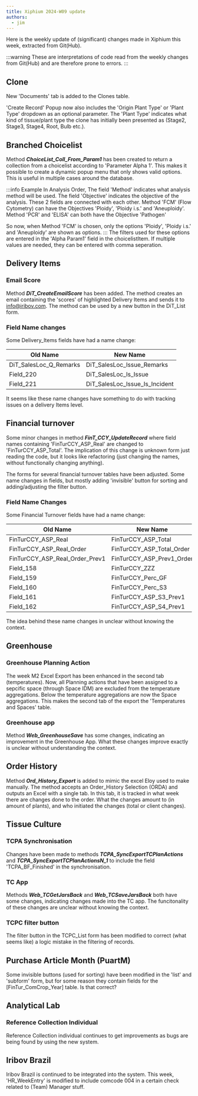 ```yaml
---
title: Xiphium 2024-W09 update
authors:
  - jim
---
```

Here is the weekly update of (significant) changes made in Xiphium this week, extracted from Git(Hub).

:::warning
These are interpretations of code read from the weekly changes from Git(Hub) and are therefore prone to errors.
:::

<!--truncate-->

## Clone
New 'Documents' tab is added to the Clones table.

'Create Record' Popup now also includes the 'Origin Plant Type' or 'Plant Type' dropdown as an optional parameter. The 'Plant Type' indicates what kind of tissue/plant type the clone has initially been presented as (Stage2, Stage3, Stage4, Root, Bulb etc.).

## Branched Choicelist
Method ***ChoiceList_Coll_From_Param1*** has been created to return a collection from a choicelist according to 'Parameter Alpha 1'. This makes it possible to create a dynamic popup menu that only shows valid options. This is useful in multiple cases around the database.

:::info Example
In Analysis Order, The field 'Method' indicates what analysis method will be used. The field 'Objective' indicates the objective of the analysis. These 2 fields are connected with each other. Method 'FCM' (Flow Cytometry) can have the Objectives 'Ploidy', 'Ploidy i.s.' and 'Aneuploidy'. Method 'PCR' and 'ELISA' can both have the Objective 'Pathogen'

So now, when Method 'FCM' is chosen, only the options 'Ploidy', 'Ploidy i.s.' and 'Aneuploidy' are shown as options.
:::
The filters used for these options are entered in the 'Alpha Param1' field in the choicelistItem. If multiple values are needed, they can be entered with comma seperation.

## Delivery Items 
### Email Score
Method ***DiT_CreateEmailScore*** has been added. The method creates an email containing the 'scores' of highlighted Delivery Items and sends it to info@iribov.com. The method can be used by a new button in the DiT_List form.

### Field Name changes
Some Delivery_Items fields have had a name change:

| Old Name               | New Name                       |
| --------               | --------                       |
| DiT_SalesLoc_Q_Remarks | DiT_SalesLoc_Issue_Remarks     |
| Field_220              | DiT_SalesLoc_Is_Issue          | 
| Field_221              | DiT_SalesLoc_Issue_Is_Incident |

It seems like these name changes have something to do with tracking issues on a delivery Items level.


## Financial turnover
Some minor changes in method ***FinT_CCY_UpdateRecord*** where field names containing 'FinTurCCY_ASP_Real' are changed to 'FinTurCCY_ASP_Total'. The implication of this change is unknown form just reading the code, but it looks like refactoring (just changing the names, without functionally changing anything).

The forms for several financial turnover tables have been adjusted. Some name changes in fields, but mostly adding 'invisible' button for sorting  and adding/adjusting the filter button.

### Field Name Changes
Some Financial Turnover fields have had a name change:

| Old Name                       | New Name                   |
| ---                            | ---                        |
| FinTurCCY_ASP_Real             | FinTurCCY_ASP_Total        |
| FinTurCCY_ASP_Real_Order       |  FinTurCCY_ASP_Total_Order |
| FinTurCCY_ASP_Real_Order_Prev1 | FinTurCCY_ASP_Prev1_Order  |
| Field_158                      | FinTurCCY_ZZZ              |
| Field_159                      | FinTurCCY_Perc_GF          | 
| Field_160                      | FinTurCCY_Perc_S3          | 
| Field_161                      | FinTurCCY_ASP_S3_Prev1     | 
| Field_162                      | FinTurCCY_ASP_S4_Prev1     |

The idea behind these name changes in unclear without knowing the context.

## Greenhouse 

### Greenhouse Planning Action
The week M2 Excel Export has been enhanced in the second tab (temperatures). Now, all Planning actions that have been assigned to a sepcific space (through Space IDM) are excluded from the temperature aggregations. Below the temperature aggregations are now the Space aggregations. This makes the second tab of the export the 'Temperatures and Spaces' table.

### Greenhouse app
Method ***Web_GreenhouseSave*** has some changes, indicating an improvement in the Greenhouse App. What these changes improve exactly is unclear without understanding the context.

## Order History
Method ***Ord_History_Export*** is added to mimic the excel Eloy used to make manually. The method accepts  an Order_History Selection (ORDA) and outputs an Excel with a single tab. In this tab, it is tracked in what week there are changes done to the order. What the changes amount to (in amount of plants), and who initiated the changes (total or client changes). 

## Tissue Culture

### TCPA Synchronisation
Changes have been made to methods ***TCPA_SyncExportTCPlanActions*** and ***TCPA_SyncExportTCPlanActionsN_1*** to include the field 'TCPA_BF_Finished' in the synchronisation.

### TC App
Methods ***Web_TCGetJarsBack*** and ***Web_TCSaveJarsBack*** both have some changes, indicating changes made into the TC app. The funcitonality of these changes are unclear without knowing the context.

### TCPC filter button
The filter button in the TCPC_List form has been modified to correct (what seems like) a logic mistake in the filtering of records.

## Purchase Article Month (PuartM)
Some invisible buttons (used for sorting) have been modified in the 'list' and 'subform' form, but for some reason they contain fields for the [FinTur_ComCrop_Year] table. Is that correct?

## Analytical Lab
### Reference Collection Individual
Reference Collection individual continues to get improvements as bugs are being found by using the new system.

## Iribov Brazil
Iribov Brazil is continued to be integrated into the system. This week, 'HR_WeekEntry' is modified to include comcode 004 in a certain check related to (Team) Manager stuff.

